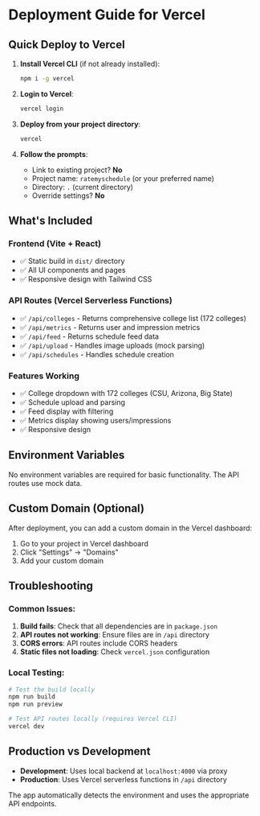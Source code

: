 # Deployment Guide for Vercel

## Quick Deploy to Vercel

1. **Install Vercel CLI** (if not already installed):
   ```bash
   npm i -g vercel
   ```

2. **Login to Vercel**:
   ```bash
   vercel login
   ```

3. **Deploy from your project directory**:
   ```bash
   vercel
   ```

4. **Follow the prompts**:
   - Link to existing project? **No**
   - Project name: `ratemyschedule` (or your preferred name)
   - Directory: `.` (current directory)
   - Override settings? **No**

## What's Included

### Frontend (Vite + React)
- ✅ Static build in `dist/` directory
- ✅ All UI components and pages
- ✅ Responsive design with Tailwind CSS

### API Routes (Vercel Serverless Functions)
- ✅ `/api/colleges` - Returns comprehensive college list (172 colleges)
- ✅ `/api/metrics` - Returns user and impression metrics
- ✅ `/api/feed` - Returns schedule feed data
- ✅ `/api/upload` - Handles image uploads (mock parsing)
- ✅ `/api/schedules` - Handles schedule creation

### Features Working
- ✅ College dropdown with 172 colleges (CSU, Arizona, Big State)
- ✅ Schedule upload and parsing
- ✅ Feed display with filtering
- ✅ Metrics display showing users/impressions
- ✅ Responsive design

## Environment Variables

No environment variables are required for basic functionality. The API routes use mock data.

## Custom Domain (Optional)

After deployment, you can add a custom domain in the Vercel dashboard:
1. Go to your project in Vercel dashboard
2. Click "Settings" → "Domains"
3. Add your custom domain

## Troubleshooting

### Common Issues:
1. **Build fails**: Check that all dependencies are in `package.json`
2. **API routes not working**: Ensure files are in `/api` directory
3. **CORS errors**: API routes include CORS headers
4. **Static files not loading**: Check `vercel.json` configuration

### Local Testing:
```bash
# Test the build locally
npm run build
npm run preview

# Test API routes locally (requires Vercel CLI)
vercel dev
```

## Production vs Development

- **Development**: Uses local backend at `localhost:4000` via proxy
- **Production**: Uses Vercel serverless functions in `/api` directory

The app automatically detects the environment and uses the appropriate API endpoints.
